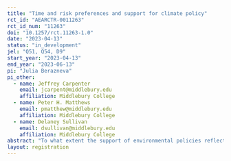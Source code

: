 ```yaml
---
title: "Time and risk preferences and support for climate policy"
rct_id: "AEARCTR-0011263"
rct_id_num: "11263"
doi: "10.1257/rct.11263-1.0"
date: "2023-04-13"
status: "in_development"
jel: "Q51, Q54, D9"
start_year: "2023-04-13"
end_year: "2023-06-13"
pi: "Julia Berazneva"
pi_other:
  - name: Jeffrey Carpenter
    email: jcarpent@middlebury.edu
    affiliation: Middlebury College
  - name: Peter H. Matthews
    email: pmatthew@middlebury.edu
    affiliation: Middlebury College
  - name: Delaney Sullivan
    email: dsullivan@middlebury.edu
    affiliation: Middlebury College
abstract: "To what extent the support of environmental policies reflects differences in individual time and risk preferences is an outstanding question, which is important for both the design of successful climate policies and to induce behavioral changes required to achieve climate goals. In this study, we design an information provision experiment that activates individual time or risk preferences, by asking individuals to estimate the timing or likelihood of extreme temperatures in their state and for a subset of them providing information about the latest scientific estimates of the timing or likelihood, before asking about their support for climate policies and intended behaviors. "
layout: registration
---
```


